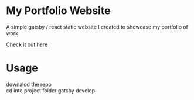 # My Portfolio Website

A simple gatsby / react static website I created to showcase my portfolio of work

[Check it out here](https://mark-mansfield.github.io/myreact-website/)


# Usage
downalod the repo  
cd into project folder
gatsby develop
